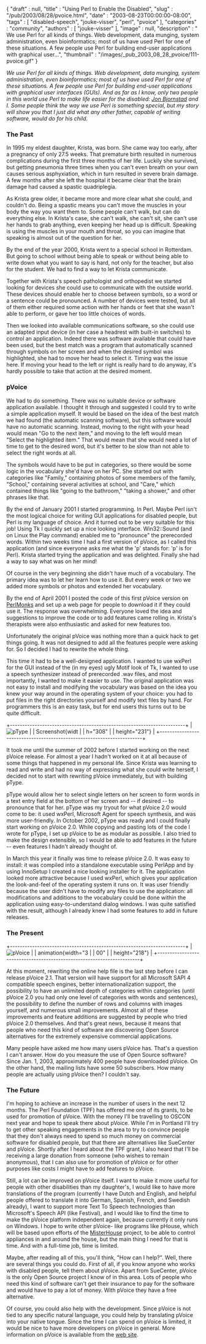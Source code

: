 {
   "draft" : null,
   "title" : "Using Perl to Enable the Disabled",
   "slug" : "/pub/2003/08/28/pvoice.html",
   "date" : "2003-08-23T00:00:00-08:00",
   "tags" : [
      "disabled-speech",
      "jouke-visser",
      "perl",
      "pvoice"
   ],
   "categories" : "community",
   "authors" : [
      "jouke-visser"
   ],
   "image" : null,
   "description" : " We use Perl for all kinds of things. Web development, data munging, system administration, even bioinformatics; most of us have used Perl for one of these situations. A few people use Perl for building end-user applications with graphical user...",
   "thumbnail" : "/images/_pub_2003_08_28_pvoice/111-pvoice.gif"
}





*We use Perl for all kinds of things. Web development, data munging,
system administration, even bioinformatics; most of us have used Perl
for one of these situations. A few people use Perl for building end-user
applications with graphical user interfaces (GUIs). And as far as I
know, only two people in this world use Perl to make life easier for the
disabled: [Jon Bjornstad](/pub/a/2001/08/27/bjornstad.html) and I. Some
people think the way we use Perl is something special, but my story will
show you that I just did what any other father, capable of writing
software, would do for his child.*

### The Past

In 1995 my eldest daughter, Krista, was born. She came way too early,
after a pregnancy of only 27.5 weeks. That premature birth resulted in
numerous complications during the first three months of her life.
Luckily she survived, but getting pneumonia three times when you can't
even breath on your own causes serious asphyxiation, which in turn
resulted in severe brain damage. A few months after she left the
hospital it became clear that the brain damage had caused a spastic
quadriplegia.

As Krista grew older, it became more and more clear what she could, and
couldn't do. Being a spastic means you can't move the muscles in your
body the way you want them to. Some people can't walk, but can do
everything else. In Krista's case, she can't walk, she can't sit, she
can't use her hands to grab anything, even keeping her head up is
difficult. Speaking is using the muscles in your mouth and throat, so
you can imagine that speaking is almost out of the question for her.

By the end of the year 2000, Krista went to a special school in
Rotterdam. But going to school without being able to speak or without
being able to write down what you want to say is hard, not only for the
teacher, but also for the student. We had to find a way to let Krista
communicate.

Together with Krista's speech pathologist and orthopedist we started
looking for devices she could use to communicate with the outside world.
These devices should enable her to choose between symbols, so a word or
a sentence could be pronounced. A number of devices were tested, but all
of them either required some action with her hands or feet that she
wasn't able to perform, or gave her too little choices of words.

Then we looked into available communications software, so she could use
an adapted input device (in her case a headrest with built-in switches)
to control an application. Indeed there was software available that
could have been used, but the best match was a program that
automatically scanned through symbols on her screen and when the desired
symbol was highlighted, she had to move her head to select it. Timing
was the issue here. If moving your head to the left or right is really
hard to do anyway, it's hardly possible to take that action at the
desired moment.

### pVoice

We had to do something. There was no suitable device or software
application available. I thought it through and suggested I could try to
write a simple application myself. It would be based on the idea of the
best match we had found (the automatic scanning software), but this
software would have no automatic scanning. Instead, moving to the right
with your head would mean "Go to the next item," and moving to the left
would mean "Select the highlighted item." That would mean that she would
need a lot of time to get to the desired word, but it's better to be
slow than not able to select the right words at all.

The symbols would have to be put in categories, so there would be some
logic in the vocabulary she'd have on her PC. She started out with
categories like "Family," containing photos of some members of the
family, "School," containing several activities at school, and "Care,"
which contained things like "going to the bathroom," "taking a shower,"
and other phrases like that.

By the end of January 2001 I started programming. In Perl. Maybe Perl
isn't the most logical choice for writing GUI applications for disabled
people, but Perl is my language of choice. And it turned out to be very
suitable for this job! Using Tk I quickly set up a nice looking
interface. Win32::Sound (and on Linux the Play command) enabled me to
"pronounce" the prerecorded words. Within two weeks time I had a first
version of pVoice, as I called this application (and since everyone asks
me what the 'p' stands for: 'p' is for Perl). Krista started trying the
application and was delighted. Finally she had a way to say what was on
her mind!

Of course in the very beginning she didn't have much of a vocabulary.
The primary idea was to let her learn how to use it. But every week or
two we added more symbols or photos and extended her vocabulary.

By the end of April 2001 I posted the code of this first pVoice version
on [PerlMonks](http://www.perlmonks.org/index.pl?node_id=75757) and set
up a web page for people to download it if they could use it. The
response was overwhelming. Everyone loved the idea and suggestions to
improve the code or to add features came rolling in. Krista's therapists
were also enthusiastic and asked for new features too.

Unfortunately the original pVoice was nothing more than a quick hack to
get things going. It was not designed to add all the features people
were asking for. So I decided I had to rewrite the whole thing.

This time it had to be a well-designed application. I wanted to use
wxPerl for the GUI instead of the (in my eyes) ugly Motif look of Tk, I
wanted to use a speech synthesizer instead of prerecorded .wav files,
and most importantly, I wanted to make it easier to use. The original
application was not easy to install and modifying the vocabulary was
based on the idea you knew your way around in the operating system of
your choice: you had to put files in the right directories yourself and
modify text files by hand. For programmers this is an easy task, but for
end users this turns out to be quite difficult.

+-----------------------------------------------------------------------+
| ![pType                                                               |
| Screenshot](/images/_pub_2003_08_28_pvoice/ptypescreenshot1.gif){widt |
| h="308"                                                               |
| height="231"}                                                         |
+-----------------------------------------------------------------------+

It took me until the summer of 2002 before I started working on the next
pVoice release. For almost a year I hadn't worked on it at all because
of some things that happened in my personal life. Since Krista was
learning to read and write and had no way of expressing what she could
write herself, I decided not to start with rewriting pVoice immediately,
but with building pType.

pType would allow her to select single letters on her screen to form
words in a text entry field at the bottom of her screen and -- if
desired -- to pronounce that for her. pType was my tryout for what
pVoice 2.0 would come to be: it used wxPerl, Microsoft Agent for speech
synthesis, and was more user-friendly. In October 2002, pType was ready
and I could finally start working on pVoice 2.0. While copying and
pasting lots of the code I wrote for pType, I set up pVoice to be as
modular as possible. I also tried to make the design extensible, so I
would be able to add features in the future -- even features I hadn't
already thought of.

In March this year it finally was time to release pVoice 2.0. It was
easy to install: it was compiled into a standalone executable using
PerlApp and by using InnoSetup I created a nice looking installer for
it. The application looked more attractive because I used wxPerl, which
gives your application the look-and-feel of the operating system it runs
on. It was user friendly because the user didn't have to modify any
files to use the application: all modifications and additions to the
vocabulary could be done within the application using easy-to-understand
dialog windows. I was quite satisfied with the result, although I
already knew I had some features to add in future releases.

### The Present

+-----------------------------------------------------------------------+
| ![pVoice                                                              |
| animation](/images/_pub_2003_08_28_pvoice/pvoice-anigif.gif){width="3 |
| 00"                                                                   |
| height="218"}                                                         |
+-----------------------------------------------------------------------+

At this moment, rewriting the online help file is the last step before I
can release pVoice 2.1. That version will have support for all Microsoft
SAPI 4 compatible speech engines, better internationalization support,
the possibility to have an unlimited depth of categories within
categories (until pVoice 2.0 you had only one level of categories with
words and sentences), the possibility to define the number of rows and
columns with images yourself, and numerous small improvements. Almost
all of these improvements and feature additions are suggested by people
who tried pVoice 2.0 themselves. And that's great news, because it means
that people who need this kind of software are discovering Open Source
alternatives for the extremely expensive commercial applications.

Many people have asked me how many users pVoice has. That's a question I
can't answer. How do you measure the use of Open Source software? Since
Jan. 1, 2003, approximately 400 people have downloaded pVoice. On the
other hand, the mailing lists have some 50 subscribers. How many people
are actually using pVoice then? I couldn't say.

### The Future

I'm hoping to achieve an increase in the number of users in the next 12
months. The Perl Foundation (TPF) has offered me one of its grants, to
be used for promotion of pVoice. With the money I'll be travelling to
OSCON next year and hope to speak there about pVoice. While I'm in
Portland I'll try to get other speaking engagements in the area to try
to convince people that they don't always need to spend so much money on
commercial software for disabled people, but that there are alternatives
like SueCenter and pVoice. Shortly after I heard about the TPF grant, I
also heard that I'll be receiving a large donation from someone (who
wishes to remain anonymous), that I can also use for promotion of pVoice
or for other purposes like costs I might have to add features to pVoice.

Still, a lot can be improved on pVoice itself. I want to make it more
useful for people with other disabilities than my daughter's, I would
like to have more translations of the program (currently I have Dutch
and English, and helpful people offered to translate it into German,
Spanish, French, and Swedish already), I want to support more Text To
Speech technologies than Microsoft's Speech API (like Festival), and I
would like to find the time to make the pVoice platform independent
again, because currently it only runs on Windows. I hope to write other
pVoice- like programs like pHouse, which will be based upon efforts of
the [MisterHouse](http://www.misterhouse.com) project, to be able to
control appliances in and around the house, but the main thing I need
for that is time. And with a full-time job, time is limited.

Maybe, after reading all of this, you'll think, "How can I help?". Well,
there are several things you could do. First of all, if you know anyone
who works with disabled people, tell them about pVoice. Apart from
SueCenter, pVoice is the only Open Source project I know of in this
area. Lots of people who need this kind of software can't get their
insurance to pay for the software and would have to pay a lot of money.
With pVoice they have a free alternative.

Of course, you could also help with the development. Since pVoice is not
tied to any specific natural language, you could help by translating
pVoice into your native tongue. Since the time I can spend on pVoice is
limited, it would be nice to have more developers on pVoice in general.
More information on pVoice is available from the [web
site](http://www.pvoice.org).


